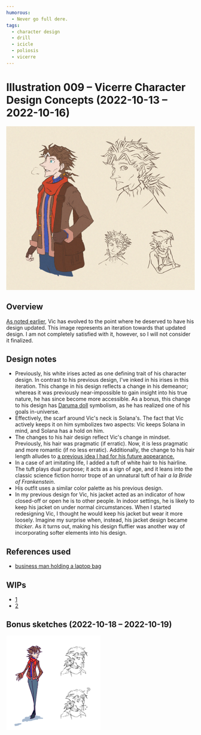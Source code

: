 ```yaml
---
humorous:
  - Never go full dere.
tags:
  - character design
  - drill
  - icicle
  - poliosis
  - vicerre
---
```


# Illustration 009 – Vicerre Character Design Concepts (2022-10-13 – 2022-10-16)

<img src="assets/2022-10-13_image-041.png">

## Overview

[As noted earlier](2022-10-17_meta-007_naming-conventions.md), Vic has evolved to the point where he deserved to have his design updated. This image represents an iteration towards that updated design. I am not completely satisfied with it, however, so I will not consider it finalized.

## Design notes

- Previously, his white irises acted as one defining trait of his character design. In contrast to his previous design, I've inked in his irises in this iteration. This change in his design reflects a change in his demeanor; whereas it was previously near-impossible to gain insight into his true nature, he has since become more accessible. As a bonus, this change to his design has [Daruma doll](https://en.wikipedia.org/wiki/Daruma_doll#Eyes) symbolism, as he has realized one of his goals in-universe.
- Effectively, the scarf around Vic's neck is Solana's. The fact that Vic actively keeps it on him symbolizes two aspects: Vic keeps Solana in mind, and Solana has a hold on him.
- The changes to his hair design reflect Vic's change in mindset. Previously, his hair was pragmatic (if erratic). Now, it is less pragmatic and more romantic (if no less erratic). Additionally, the change to his hair length alludes to [a previous idea I had for his future appearance.](../2021/2021-09-04_rendition-006_future.md)
- In a case of art imitating life, I added a tuft of white hair to his hairline. The tuft plays dual purpose; it acts as a sign of age, and it leans into the classic science fiction horror trope of an unnatural tuft of hair _a la_ _Bride of Frankenstein_.
- His outfit uses a similar color palette as his previous design.
- In my previous design for Vic, his jacket acted as an indicator of how closed-off or open he is to other people. In indoor settings, he is likely to keep his jacket on under normal circumstances. When I started redesigning Vic, I thought he would keep his jacket but wear it more loosely. Imagine my surprise when, instead, his jacket design became _thicker_. As it turns out, making his design fluffier was another way of incorporating softer elements into his design.

## References used

- [business man holding a laptop bag](https://www.shutterstock.com/image-photo/business-man-holding-laptop-bag-95461318)

## WIPs

- [1](https://cdn.discordapp.com/attachments/261586968230494219/1029966822344237066/unknown.png)
- [2](https://cdn.discordapp.com/attachments/331457840231219201/1030254178796306452/unknown.png)

## Bonus sketches (2022-10-18 – 2022-10-19)

<img src="assets/2022-10-18_image-043.png" style="width: 50%;">
